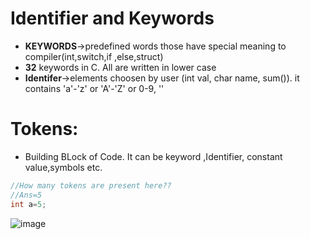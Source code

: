 # Identifier and Keywords

- **KEYWORDS**->predefined words those have special meaning to compiler(int,switch,if ,else,struct)
- **32** keywords in C. All are written in lower case
- **Identifer**->elements choosen by user (int val, char name, sum()).
it contains 'a'-'z' or 'A'-'Z' or 0-9, ''



# Tokens:
- Building BLock of Code. It can be keyword ,Identifier, constant value,symbols etc.
```c
//How many tokens are present here??
//Ans=5
int a=5;
```

![image](https://user-images.githubusercontent.com/77873383/174835889-527c06b3-0ab2-4e00-ab4b-9246e1c3c310.png)
